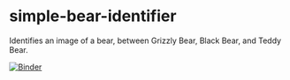 # simple-bear-identifier
Identifies an image of a bear, between Grizzly Bear, Black Bear, and Teddy Bear.

[![Binder](https://mybinder.org/badge_logo.svg)](https://mybinder.org/v2/gh/Hintful/simple-bear-identifier/HEAD?urlpath=%2Fvoila%2Frender%2Fbear_image_identifier.ipynb)
